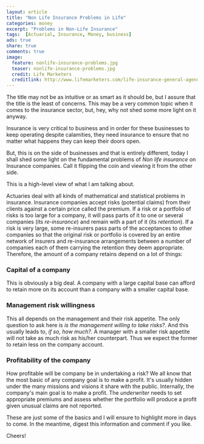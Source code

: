 ```yaml
---
layout: article
title: "Non Life Insurance Problems in Life"
categories: money
excerpt: "Problems in Non-Life Insurance"
tags:  [Actuarial, Insurance, Money, business]
ads: true
share: true
comments: true
image:
  feature: nonlife-insurance-problems.jpg
  teaser: nonlife-insurance-problems.jpg
  credit: Life Marketers
  creditlink: http://www.lifemarketers.com/life-insurance-general-agency/non-med-life-insurance
---
```


The title may not be as intuitive or as smart as it should be, but I assure that the title is the least of concerns. This may be a very common topic when it comes to the insurance sector, but, hey, why not shed some more light on it anyway.

Insurance is very critical to business and in order for these businesses to keep operating despite calamities, they need insurance to ensure that no matter what happens they can keep their doors open.

But, this is on the side of businesses and that is entirely different, today I shall shed some light on the fundamental problems of *Non life insurance* on Insurance companies. Call it flipping the coin and viewing it from the other side.

This is a high-level view of what I am talking about.

Actuaries deal with all kinds of mathematical and statistical problems in insurance. Insurance companies accept risks (potential claims) from their clients against a certain price called the premium. If a risk or a portfolio of risks is too large for a company, it will pass parts of it to one or several companies (its *re-insurance*) and remain with a part of it (its *retention*). If a risk is very large, some re-insurers pass parts of the acceptances to other companies so that the original risk or portfolio is covered by an entire network of insurers and re-insurance arrangements between a number of companies each of them carrying the retention they deem appropriate. Therefore, the amount of a company retains depend on a lot of things:

### Capital of a company

This is obviously a big deal. A company with a large capital base can afford to retain more on its account than a company with a smaller capital base.

### Management risk willingness

This all depends on the management and their risk appetite. The only question to ask here is *is the management willing to take risks?*. And this usually leads to, *if so, how much?*. A manager with a smaller risk appetite will not take as much risk as his/her counterpart. Thus we expect the former to retain less on the company account.

### Profitability of the company

How profitable will be company be in undertaking a risk? We all know that the most basic of any company goal is to make a profit. It's usually hidden under the many missions and visions it share with the public. Internally, the company's main goal is to make a profit.
The *underwriter* needs to set appropriate premiums and assess whether the portfolio will produce a profit given unusual claims are not reported.

These are just some of the basics and I will ensure to highlight more in days to come.
In the meantime, digest this information and comment if you like. 

Cheers!

